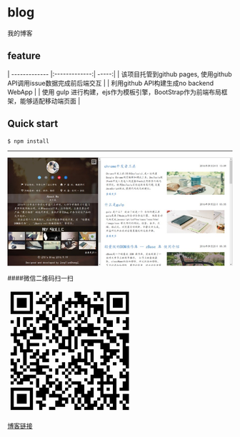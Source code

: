 # blog
我的博客

## feature
 
| ------------- |:-------------:| -----:|
| 该项目托管到github pages,  使用github API调用issue数据完成前后端交互 |
| 利用github API构建生成no backend WebApp    |
| 使用 gulp 进行构建，ejs作为模板引擎，BootStrap作为前端布局框架，能够适配移动端页面     |


## Quick start

```
$ npm install 
```

***
![img](https://raw.githubusercontent.com/ZengTianShengZ/blog/gh-pages/build/imgs/gg-bg.jpg)


####微信二维码扫一扫

![img2](https://raw.githubusercontent.com/ZengTianShengZ/blog/gh-pages/build/imgs/er_big.png)

[博客链接](https://zengtianshengz.github.io/blog/)



